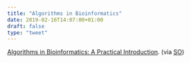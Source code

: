```yaml
---
title: "Algorithms in Bioinformatics"
date: 2019-02-16T14:07:00+01:00
draft: false
type: "tweet"
---
```


[Algorithms in Bioinformatics: A Practical Introduction](https://www.comp.nus.edu.sg/~ksung/algo%5Fin%5Fbioinfo/). (via [SO](https://stackoverflow.com/q/4311487))
